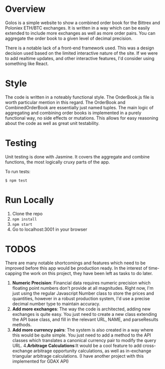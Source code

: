 # Overview
Golos is a simple website to show a combined order book for the Bittrex and Poloniex ETH/BTC exchanges. It is written in a way which can be easily extended to include more exchanges as well as more order pairs. You can aggregate the order book to a given level of decimal precision.

There is a notable lack of a front-end framework used. This was a design decision used based on the limited interactive nature of the site. If we were to add realtime updates, and other interactive features, I'd consider using something like React.

# Style
The code is written in a noteably functional style. The OrderBook.js file is worth particular mention in this regard. The OrderBook and CombinedOrderBook are essentially just named tuples. The main logic of aggregating and combining order books is implemented in a purely functional way, no side effects or mutations. This allows for easy reasoning about the code as well as great unit testability.


# Testing
Unit testing is done with Jasmine. It covers the aggregate and combine functions, the most logically cruxy parts of the app.

To run tests:

```$ npm test```

# Run Locally
1. Clone the repo
2. ```npm install```
3. ```npm start```
4. Go to localhost:3001 in your browser


# TODOS
There are many notable shortcomings and features which need to be improved before this app would be production ready. In the interest of time-capping the work on this project, they have been left as tasks to do later.

1. **Numeric Precision**: Financial data requires numeric precision which floating point numbers don't provide at all magnitudes. Right now, I'm just using the regular Javascript Number class to store the prices and quantities, however in a robust production system, I'd use a precise decimal number type to maintain accuracy.
2. **Add more exchanges**: The way the code is architected, adding new exchanges is quite easy. You just need to create a new class extending the API base class, and fill in the relevant URL, NAME, and parseResults methods.
3. **Add more currency pairs**: The system is also created in a way where this would be quite simple. You just need to add a method to the API classes which translates a canonical currency pair to modify the query URL.
4.**Arbitrage Calculations**:It would be a cool feature to add cross-exchange arbitrage opportunity calculations, as well as in-exchange triangular arbitrage calculations. (I have another project with this implemented for GDAX API)
